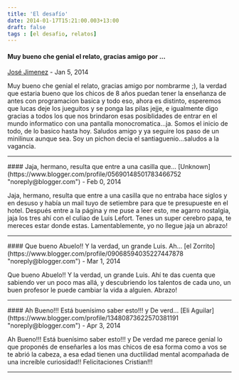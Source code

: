 ```yaml
---
title: 'El desafío'
date: 2014-01-17T15:21:00.003+13:00
draft: false
tags : [el desafio, relatos]
---
```


#### Muy bueno che genial el relato, gracias amigo por ...
[José Jimenez](https://www.blogger.com/profile/12049225039737979985 "noreply@blogger.com") - <time datetime="2014-01-17T16:29:50.743+13:00">Jan 5, 2014</time>

Muy bueno che genial el relato, gracias amigo por nombrarme ;), la verdad que estaria bueno que los chicos de 8 años puedan tener la enseñanza de antes con programacion basica y todo eso, ahora es distinto, esperemos que lucas deje los jueguitos y se ponga las pilas jejje, e igualmente digo gracias a todos los que nos brindaron esas posiblidades de entrar en el mundo informatico con una pantalla monocromatica...ja. Somos el inicio de todo, de lo basico hasta hoy. Saludos amigo y ya seguire los paso de un minilinux aunque sea. Soy un pichon decia el santiaguenio...saludos a la vagancia.
<hr />
#### Jaja, hermano, resulta que entre a una casilla que...
[Unknown](https://www.blogger.com/profile/05690148501783466752 "noreply@blogger.com") - <time datetime="2014-02-09T13:19:33.339+13:00">Feb 0, 2014</time>

Jaja, hermano, resulta que entre a una casilla que no entraba hace siglos y en desuso y había un mail tuyo de setiembre para que te presupueste en el hotel. Después entre a la página y me puse a leer esto, me agarro nostalgia, jaja los tres ahí con el culiao de Luis Lefort. Tenes un super cerebro papa, te mereces estar donde estas. Lamentablemente, yo no llegue jaja un abrazo!
<hr />
#### Que bueno Abuelo!! Y la verdad, un grande Luis. Ah...
[el Zorrito](https://www.blogger.com/profile/09068594035227447878 "noreply@blogger.com") - <time datetime="2014-03-31T05:57:19.995+13:00">Mar 1, 2014</time>

Que bueno Abuelo!! Y la verdad, un grande Luis. Ahí te das cuenta que sabiendo ver un poco mas allá, y descubriendo los talentos de cada uno, un buen profesor le puede cambiar la vida a alguien. Abrazo!
<hr />
#### Ah Bueno!!! Está buenísimo saber esto!!! y De verd...
[Eli Aguilar](https://www.blogger.com/profile/13480873622570381191 "noreply@blogger.com") - <time datetime="2014-04-02T14:28:46.715+13:00">Apr 3, 2014</time>

Ah Bueno!!! Está buenísimo saber esto!!! y De verdad me parece genial lo que proponés de enseñarles a los mas chicos de esa forma como a vos se te abrió la cabeza, a esa edad tienen una ductilidad mental acompañada de una increíble curiosidad!! Felicitaciones Cristian!!!
<hr />
